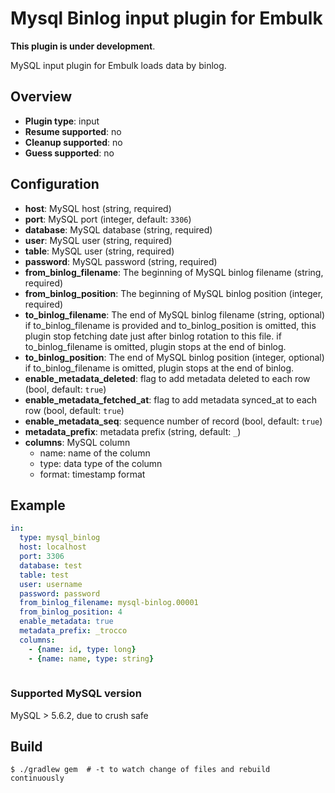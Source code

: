 # Mysql Binlog input plugin for Embulk

**This plugin is under development**.

MySQL input plugin for Embulk loads data by binlog.


## Overview

* **Plugin type**: input
* **Resume supported**: no
* **Cleanup supported**: no
* **Guess supported**: no

## Configuration

- **host**: MySQL host (string, required)
- **port**: MySQL port (integer, default: `3306`)
- **database**: MySQL database (string, required)
- **user**: MySQL user (string, required)
- **table**: MySQL user (string, required)
- **password**: MySQL password (string, required)
- **from_binlog_filename**: The beginning of MySQL binlog filename (string, required)
- **from_binlog_position**: The beginning of MySQL binlog position (integer, required)
- **to_binlog_filename**: The end of MySQL binlog filename (string, optional) if to_binlog_filename is provided and to_binlog_position is omitted, this plugin stop fetching date just after binlog rotation to this file. if to_binlog_filename is omitted, plugin stops at the end of binlog.
- **to_binlog_position**: The end of MySQL binlog position (integer, optional) if to_binlog_filename is omitted, plugin stops at the end of binlog.
- **enable_metadata_deleted**: flag to add metadata deleted to each row (bool, default: `true`)
- **enable_metadata_fetched_at**: flag to add metadata synced_at to each row (bool, default: `true`)
- **enable_metadata_seq**: sequence number of record (bool, default: `true`)
- **metadata_prefix**: metadata prefix (string, default: `_`)
- **columns**: MySQL column
    - name: name of the column
    - type: data type of the column
    - format: timestamp format

## Example

```yaml
in:
  type: mysql_binlog
  host: localhost 
  port: 3306
  database: test
  table: test
  user: username
  password: password
  from_binlog_filename: mysql-binlog.00001
  from_binlog_position: 4
  enable_metadata: true
  metadata_prefix: _trocco
  columns:
    - {name: id, type: long}
    - {name: name, type: string}
  
```

### Supported MySQL version

MySQL > 5.6.2, due to crush safe

## Build

```
$ ./gradlew gem  # -t to watch change of files and rebuild continuously
```

